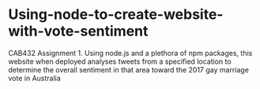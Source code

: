 # Using-node-to-create-website-with-vote-sentiment
CAB432 Assignment 1. Using node.js and a plethora of npm packages, this website when deployed analyses tweets from a specified location to determine the overall sentiment in that area toward the 2017 gay marriage vote in Australia
